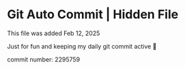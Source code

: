 # Git Auto Commit | Hidden File

This file was added Feb 12, 2025

Just for fun and keeping my daily git commit active 🤪

commit number: 2295759
